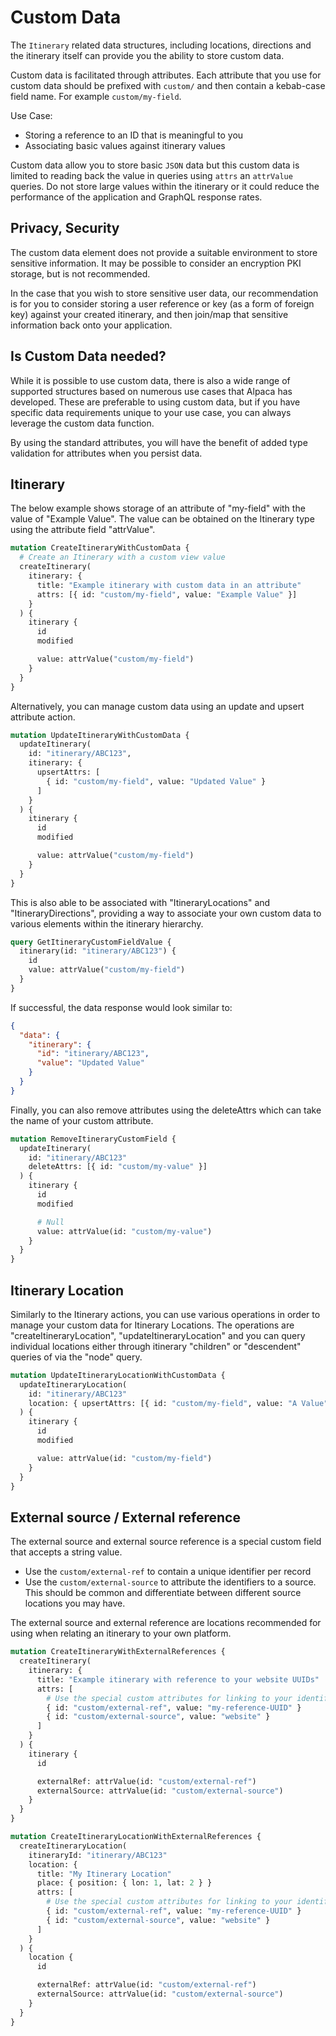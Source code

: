 # Custom Data

The `Itinerary` related data structures, including locations, directions
and the itinerary itself can provide you the ability to store custom data.

Custom data is facilitated through attributes. Each attribute that you use
for custom data should be prefixed with `custom/` and then contain a kebab-case
field name. For example `custom/my-field`.

Use Case:

- Storing a reference to an ID that is meaningful to you
- Associating basic values against itinerary values

Custom data allow you to store basic `JSON` data but this custom data
is limited to reading back the value in queries using `attrs` an `attrValue`
queries. Do not store large values within the itinerary or it could reduce
the performance of the application and GraphQL response rates.

## Privacy, Security

The custom data element does not provide a suitable environment to store
sensitive information. It may be possible to consider an encryption PKI
storage, but is not recommended.

In the case that you wish to store sensitive user data, our recommendation is
for you to consider storing a user reference or key (as a form of foreign
key) against your created itinerary, and then join/map that sensitive
information back onto your application.

## Is Custom Data needed?

While it is possible to use custom data, there is also a wide range of supported
structures based on numerous use cases that Alpaca has developed. These are
preferable to using custom data, but if you have specific data requirements
unique to your use case, you can always leverage the custom data function.

By using the standard attributes, you will have the benefit of added type
validation for attributes when you persist data.

## Itinerary

The below example shows storage of an attribute of "my-field" with the value
of "Example Value". The value can be obtained on the Itinerary type using the
attribute field "attrValue".

```graphql
mutation CreateItineraryWithCustomData {
  # Create an Itinerary with a custom view value
  createItinerary(
    itinerary: {
      title: "Example itinerary with custom data in an attribute"
      attrs: [{ id: "custom/my-field", value: "Example Value" }]
    }
  ) {
    itinerary {
      id
      modified

      value: attrValue("custom/my-field")
    }
  }
}
```

Alternatively, you can manage custom data using an update and upsert attribute
action.

```graphql
mutation UpdateItineraryWithCustomData {
  updateItinerary(
    id: "itinerary/ABC123",
    itinerary: {
      upsertAttrs: [
        { id: "custom/my-field", value: "Updated Value" }
      ]
    }
  ) {
    itinerary {
      id
      modified

      value: attrValue("custom/my-field")
    }
  }
}
```

This is also able to be associated with "ItineraryLocations" and
"ItineraryDirections", providing a way to associate your own custom data
to various elements within the itinerary hierarchy.

```graphql
query GetItineraryCustomFieldValue {
  itinerary(id: "itinerary/ABC123") {
    id
    value: attrValue("custom/my-field")
  }
}
```

If successful, the data response would look similar to:

```json
{
  "data": {
    "itinerary": {
      "id": "itinerary/ABC123",
      "value": "Updated Value"
    }
  }
}
```

Finally, you can also remove attributes using the deleteAttrs which can take
the name of your custom attribute.

```graphql
mutation RemoveItineraryCustomField {
  updateItinerary(
    id: "itinerary/ABC123"
    deleteAttrs: [{ id: "custom/my-value" }]
  ) {
    itinerary {
      id
      modified

      # Null
      value: attrValue(id: "custom/my-value")
    }
  }
}
```

## Itinerary Location

Similarly to the Itinerary actions, you can use various operations in order to
manage your custom data for Itinerary Locations. The operations are
"createItineraryLocation", "updateItineraryLocation" and you can query
individual locations either through itinerary "children" or "descendent" queries
of via the "node" query.

```graphql
mutation UpdateItineraryLocationWithCustomData {
  updateItineraryLocation(
    id: "itinerary/ABC123"
    location: { upsertAttrs: [{ id: "custom/my-field", value: "A Value" }] }
  ) {
    itinerary {
      id
      modified

      value: attrValue(id: "custom/my-field")
    }
  }
}
```

## External source / External reference

The external source and external source reference is a special custom field
that accepts a string value.

- Use the `custom/external-ref` to contain a unique identifier per record
- Use the `custom/external-source` to attribute the identifiers to a source.
  This should be common and differentiate between different source locations
  you may have.

The external source and external reference are locations recommended for
using when relating an itinerary to your own platform.

```graphql
mutation CreateItineraryWithExternalReferences {
  createItinerary(
    itinerary: {
      title: "Example itinerary with reference to your website UUIDs"
      attrs: [
        # Use the special custom attributes for linking to your identifiers
        { id: "custom/external-ref", value: "my-reference-UUID" }
        { id: "custom/external-source", value: "website" }
      ]
    }
  ) {
    itinerary {
      id

      externalRef: attrValue(id: "custom/external-ref")
      externalSource: attrValue(id: "custom/external-source")
    }
  }
}
```

```graphql
mutation CreateItineraryLocationWithExternalReferences {
  createItineraryLocation(
    itineraryId: "itinerary/ABC123"
    location: {
      title: "My Itinerary Location"
      place: { position: { lon: 1, lat: 2 } }
      attrs: [
        # Use the special custom attributes for linking to your identifiers
        { id: "custom/external-ref", value: "my-reference-UUID" }
        { id: "custom/external-source", value: "website" }
      ]
    }
  ) {
    location {
      id

      externalRef: attrValue(id: "custom/external-ref")
      externalSource: attrValue(id: "custom/external-source")
    }
  }
}
```
